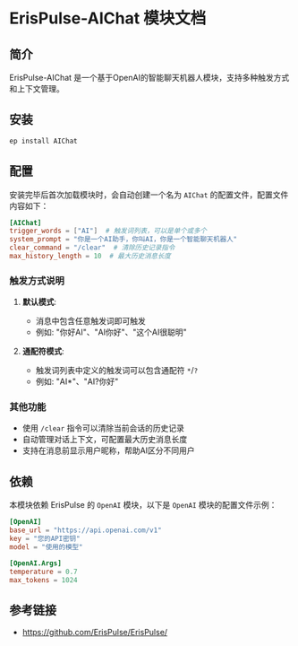 # ErisPulse-AIChat 模块文档

## 简介
ErisPulse-AIChat 是一个基于OpenAI的智能聊天机器人模块，支持多种触发方式和上下文管理。

## 安装

```bash
ep install AIChat
```

## 配置
安装完毕后首次加载模块时，会自动创建一个名为 `AIChat` 的配置文件，配置文件内容如下：

```toml
[AIChat]
trigger_words = ["AI"]  # 触发词列表，可以是单个或多个
system_prompt = "你是一个AI助手，你叫AI，你是一个智能聊天机器人"
clear_command = "/clear"  # 清除历史记录指令
max_history_length = 10  # 最大历史消息长度
```

### 触发方式说明
1. **默认模式**:
   - 消息中包含任意触发词即可触发
   - 例如: "你好AI"、"AI你好"、"这个AI很聪明"

2. **通配符模式**:
   - 触发词列表中定义的触发词可以包含通配符 `*`/`?`
   - 例如: "AI*"、"AI?你好"

### 其他功能
- 使用 `/clear` 指令可以清除当前会话的历史记录
- 自动管理对话上下文，可配置最大历史消息长度
- 支持在消息前显示用户昵称，帮助AI区分不同用户

## 依赖
本模块依赖 ErisPulse 的 `OpenAI` 模块，以下是 `OpenAI` 模块的配置文件示例：

```toml
[OpenAI]
base_url = "https://api.openai.com/v1"
key = "您的API密钥"
model = "使用的模型"

[OpenAI.Args]
temperature = 0.7
max_tokens = 1024
```

## 参考链接
- https://github.com/ErisPulse/ErisPulse/